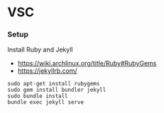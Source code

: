 # VSC

### Setup

Install Ruby and Jekyll

- https://wiki.archlinux.org/title/Ruby#RubyGems 
- https://jekyllrb.com/

```
sudo apt-get install rubygems
sudo gem install bundler jekyll
sudo bundle install
bundle exec jekyll serve
```


